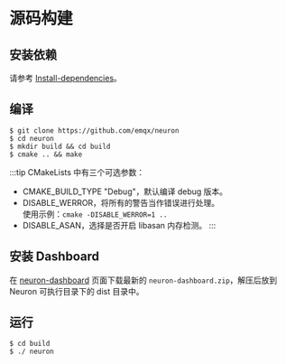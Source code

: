 # 源码构建

## 安装依赖

请参考 [Install-dependencies](https://github.com/emqx/neuron/blob/main/Install-dependencies.md)。

## 编译

```
$ git clone https://github.com/emqx/neuron
$ cd neuron
$ mkdir build && cd build
$ cmake .. && make
```

:::tip
CMakeLists 中有三个可选参数：
* CMAKE_BUILD_TYPE "Debug"，默认编译 debug 版本。
* DISABLE_WERROR，将所有的警告当作错误进行处理。<br />使用示例：```cmake -DISABLE_WERROR=1 ..```
* DISABLE_ASAN，选择是否开启 libasan 内存检测。
:::

## 安装 Dashboard

在 [neuron-dashboard](https://github.com/emqx/neuron-dashboard/releases) 页面下载最新的 `neuron-dashboard.zip`，解压后放到 Neuron 可执行目录下的 dist 目录中。

## 运行

```
$ cd build
$ ./ neuron
```
